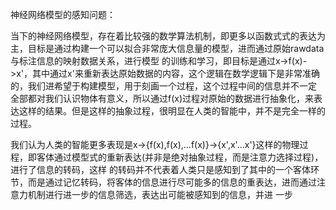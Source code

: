 


神经网络模型的感知问题：

当下的神经网络模型，存在着比较强的数学算法机制，即更多以函数式式的表达为主，目标是通过构建一个可以拟合非常庞大信息量的模型，进而通过原始rawdata与标注信息的映射数据关系，进行模型 的训练和学习，即目标是通过x->f(x)->x'，其中通过x'来重新表达原始数据的内容，这个逻辑在数学逻辑下是非常准确的，我们进希望于构建模型，用于刻画一个过程，这个过程中间的信息并不一定 全部都对我们认识物体有意义，所以通过f(x)过程对原始的数据进行抽象化，来表达这样的结果。但是这样的抽象过程，很明显在人类的智能中，并不是完全一样的过程。

我们认为人类的智能更多表现是x->{f(x),f(x),...f(x)}->{x',x'...x'}这样的物理过程，即客体通过模型式的重新表达(并非是绝对抽象过程，而是注意力选择过程)，进行了信息的转码，这样 的转码并不代表着人类只是感知到了其中的一个客体环节，而是通过记忆转码，将客体的信息进行尽可能多的信息的重表达，进而通过注意力机制进行进一步的信息筛选，表达出可能被感知到的信息，并进 一步
